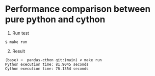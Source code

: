 # Performance comparison between pure python and cython

1. Run test

```shell
$ make run
```

2. Result

```shell
(base) ➜  pandas-cthon git:(main) ✗ make run
Python execution time: 81.9045 seconds
Cython execution time: 76.1354 seconds
```

